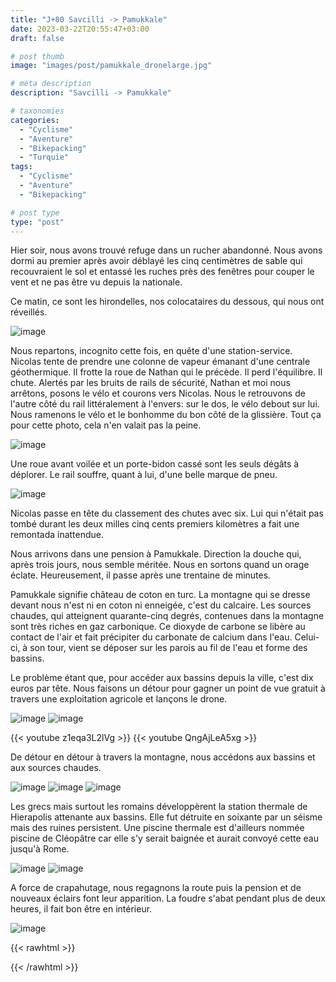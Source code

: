 ```yaml
---
title: "J+80 Savcilli -> Pamukkale"
date: 2023-03-22T20:55:47+03:00
draft: false

# post thumb
image: "images/post/pamukkale_dronelarge.jpg"

# meta description
description: "Savcilli -> Pamukkale"

# taxonomies
categories:
  - "Cyclisme" 
  - "Aventure" 
  - "Bikepacking"
  - "Turquie" 
tags:
  - "Cyclisme" 
  - "Aventure" 
  - "Bikepacking" 

# post type
type: "post"
---
```


Hier soir, nous avons trouvé refuge dans un rucher abandonné. Nous avons dormi au premier après avoir déblayé les cinq centimètres de sable qui recouvraient le sol et entassé les ruches près des fenêtres pour couper le vent et ne pas être vu depuis la nationale. 

Ce matin, ce sont les hirondelles, nos colocataires du dessous, qui nous ont réveillés. 

![image](../../images/post/pamukkale_camp.jpg)

Nous repartons, incognito cette fois, en quête d'une station-service. Nicolas tente de prendre une colonne de vapeur émanant d'une centrale géothermique. Il frotte la roue de Nathan qui le précède. Il perd l'équilibre. Il chute. Alertés par les bruits de rails de sécurité, Nathan et moi nous arrêtons, posons le vélo et courons vers Nicolas. Nous le retrouvons de l'autre côté du rail littéralement à l'envers: sur le dos, le vélo debout sur lui. Nous ramenons le vélo et le bonhomme du bon côté de la glissière. Tout ça pour cette photo, cela n'en valait pas la peine. 

![image](../../images/post/pamukkale_fumee.jpg)

Une roue avant voilée et un porte-bidon cassé sont les seuls dégâts à déplorer. Le rail souffre, quant à lui, d'une belle marque de pneu. 

![image](../../images/post/pamukkale_rail.jpg)

Nicolas passe en tête du classement des chutes avec six. Lui qui n'était pas tombé durant les deux milles cinq cents premiers kilomètres a fait une remontada inattendue.

Nous arrivons dans une pension à Pamukkale. Direction la douche qui, après trois jours, nous semble méritée. Nous en sortons quand un orage éclate. Heureusement, il passe après une trentaine de minutes. 

Pamukkale signifie château de coton en turc. La montagne qui se dresse devant nous n'est ni en coton ni enneigée, c'est du calcaire. Les sources chaudes, qui atteignent quarante-cinq degrés, contenues dans la montagne sont très riches en gaz carbonique. Ce dioxyde de carbone se libère au contact de l'air et fait précipiter du carbonate de calcium dans l'eau. Celui-ci, à son tour, vient se déposer sur les parois au fil de l'eau et forme des bassins. 

Le problème étant que, pour accéder aux bassins depuis la ville, c'est dix euros par tête. Nous faisons un détour pour gagner un point de vue gratuit à travers une exploitation agricole et lançons le drone. 

![image](../../images/post/pamukkale_drone.jpg)
![image](../../images/post/pamukkale_drone2.jpg)

{{< youtube z1eqa3L2lVg >}} 
{{< youtube QngAjLeA5xg >}} 

De détour en détour à travers la montagne, nous accédons aux bassins et aux sources chaudes. 

![image](../../images/post/pamukkale_blanc.jpg)
![image](../../images/post/pamukkale_piscine.jpg)
![image](../../images/post/pamukkale_bassins.jpg)

Les grecs mais surtout les romains développèrent la station thermale de Hierapolis attenante aux bassins. Elle fut détruite en soixante par un séisme mais des ruines persistent. Une piscine thermale est d'ailleurs nommée piscine de Cléopâtre car elle s'y serait baignée et aurait convoyé cette eau jusqu'à Rome. 

![image](../../images/post/pamukkale_crevasse.jpg)
![image](../../images/post/pamukkale_mur.jpg)

A force de crapahutage, nous regagnons la route puis la pension et de nouveaux éclairs font leur apparition. La foudre s'abat pendant plus de deux heures, il fait bon être en intérieur. 

![image](../../images/post/pamukkale_soleil.jpg)

{{< rawhtml >}} 
<div class="strava-embed-placeholder" data-embed-type="activity" data-embed-id="8759842362"></div><script src="https://strava-embeds.com/embed.js"></script>
{{< /rawhtml >}} 
